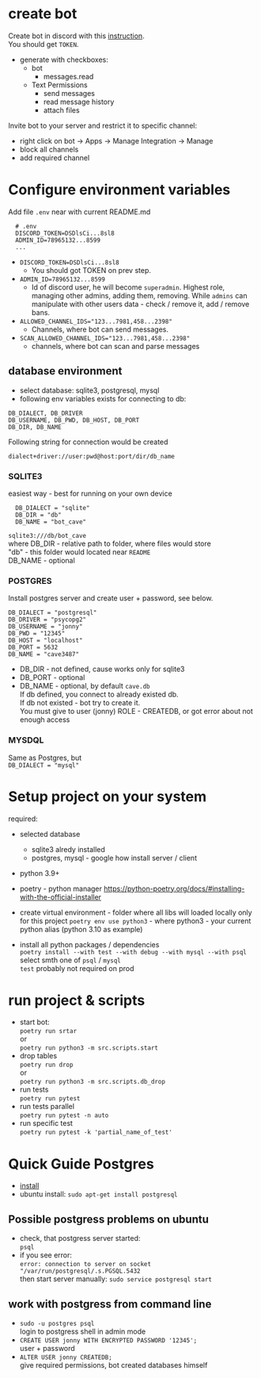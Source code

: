# create bot
Create bot in discord with this [instruction](https://discordpy.readthedocs.io/en/stable/discord.html).  
You should get `TOKEN`.
* generate with checkboxes:  
  * bot
    * messages.read  
  * Text Permissions
    * send messages
    * read message history
    * attach files

Invite bot to your server and restrict it to specific channel:
* right click on bot -> Apps -> Manage Integration -> Manage
* block all channels
* add required channel

# Configure environment variables
Add file `.env` near with current README.md
  ```
    # .env
    DISCORD_TOKEN=DSDlsCi...8sl8
    ADMIN_ID=78965132...8599
    ...
  ```
* `DISCORD_TOKEN=DSDlsCi...8sl8`  
  - You should got TOKEN on prev step. 
* `ADMIN_ID=78965132...8599`  
  - Id of discord user, he will become `superadmin`. Highest role, managing other admins, adding them, removing. While `admins` can manipulate with other users data - check / remove it, add / remove bans.
* `ALLOWED_CHANNEL_IDS="123...7981,458...2398"`
  - Channels, where bot can send messages.
* `SCAN_ALLOWED_CHANNEL_IDS="123...7981,458...2398"`
  - channels, where bot can scan and parse messages

## database environment
* select database: sqlite3, postgresql, mysql
* following env variables exists for connecting to db:
```
DB_DIALECT, DB_DRIVER  
DB_USERNAME, DB_PWD, DB_HOST, DB_PORT  
DB_DIR, DB_NAME  
```
Following string for connection would be created

`dialect+driver://user:pwd@host:port/dir/db_name`

### SQLITE3
easiest way - best for running on your own device
```
  DB_DIALECT = "sqlite"  
  DB_DIR = "db"  
  DB_NAME = "bot_cave"  
```
`sqlite3:///db/bot_cave`  
where DB_DIR - relative path to folder, where files would store  
"db" - this folder would located near `README`  
DB_NAME - optional  
### POSTGRES
Install postgres server and create user + password, see below.
```
DB_DIALECT = "postgresql"
DB_DRIVER = "psycopg2"
DB_USERNAME = "jonny"
DB_PWD = "12345"
DB_HOST = "localhost"
DB_PORT = 5632
DB_NAME = "cave3487"
```
- DB_DIR - not defined, cause works only for sqlite3
- DB_PORT - optional
- DB_NAME - optional, by default `cave.db`  
  If db defined, you connect to already existed db.   
  If db not existed - bot try to create it.  
  You must give to user (jonny) ROLE - CREATEDB, or got error about not enough access

### MYSDQL
Same as Postgres, but  
`DB_DIALECT = "mysql"`
# Setup project on your system
required: 
* selected database
  * sqlite3 alredy installed
  * postgres, mysql - google how install server / client
* python 3.9+
* poetry - python manager
  https://python-poetry.org/docs/#installing-with-the-official-installer

* create virtual environment - folder where all libs will loaded locally only for this project `poetry env use python3` - where python3 - your current python alias (python 3.10 as example)
* install all python packages / dependencies  
`poetry install --with test --with debug --with mysql --with psql`
  select smth one of `psql` / `mysql`  
  `test` probably not required on prod

# run project & scripts
* start bot:  
`poetry run srtar`  
  or  
`poetry run python3 -m src.scripts.start`
* drop tables  
`poetry run drop`  
  or  
`poetry run python3 -m src.scripts.db_drop`  
* run tests  
`poetry run pytest`  
* run tests parallel  
`poetry run pytest -n auto`  
* run specific test  
`poetry run pytest -k 'partial_name_of_test'`  

# Quick Guide Postgres
- [install](https://www.postgresql.org/download/)
- ubuntu install: `sudo apt-get install postgresql`

## Possible postgress problems on ubuntu
* check, that postgress server started:  
`psql`
* if you see error:  
`error: connection to server on socket "/var/run/postgresql/.s.PGSQL.5432`  
then start server manually: `sudo service postgresql start`
      
## work with postgress from command line
* `sudo -u postgres psql`  
  login to postgress shell in admin mode  
* `CREATE USER jonny WITH ENCRYPTED PASSWORD '12345';`  
  user + password  
* `ALTER USER jonny CREATEDB;`  
  give required permissions, bot created databases himself  